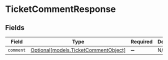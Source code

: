 # TicketCommentResponse


## Fields

| Field                                                                    | Type                                                                     | Required                                                                 | Description                                                              |
| ------------------------------------------------------------------------ | ------------------------------------------------------------------------ | ------------------------------------------------------------------------ | ------------------------------------------------------------------------ |
| `comment`                                                                | [Optional[models.TicketCommentObject]](../models/ticketcommentobject.md) | :heavy_minus_sign:                                                       | N/A                                                                      |